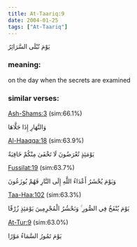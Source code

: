 ```yaml
---
title: At-Taariq:9
date: 2004-01-25
tags: ["At-Taariq"]
---
```

يَوْمَ تُبْلَى السَّرَائِرُ
### meaning: 
on the day when the secrets are examined
### similar verses: 

[Ash-Shams:3](/91/3) (sim:66.1%)

وَالنَّهَارِ إِذَا جَلَّاهَا

[Al-Haaqqa:18](/69/18) (sim:63.9%)

يَوْمَئِذٍ تُعْرَضُونَ لَا تَخْفَىٰ مِنْكُمْ خَافِيَةٌ

[Fussilat:19](/41/19) (sim:63.7%)

وَيَوْمَ يُحْشَرُ أَعْدَاءُ اللَّهِ إِلَى النَّارِ فَهُمْ يُوزَعُونَ

[Taa-Haa:102](/20/102) (sim:63.3%)

يَوْمَ يُنْفَخُ فِي الصُّورِ ۚ وَنَحْشُرُ الْمُجْرِمِينَ يَوْمَئِذٍ زُرْقًا

[At-Tur:9](/52/9) (sim:63.0%)

يَوْمَ تَمُورُ السَّمَاءُ مَوْرًا
